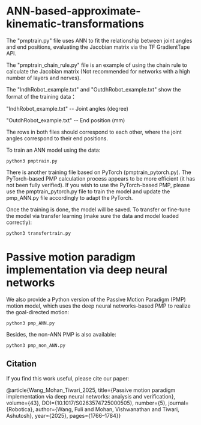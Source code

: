 # ANN-based-approximate-kinematic-transformations

The "pmptrain.py" file uses ANN to fit the relationship between joint angles and end positions, evaluating the Jacobian matrix via the TF GradientTape API.


The "pmptrain_chain_rule.py" file is an example of using the chain rule to calculate the Jacobian matrix (Not recommended for networks with a high number of layers and nerves).


The "IndhRobot_example.txt" and "OutdhRobot_example.txt" show the format of the training data：

"IndhRobot_example.txt" -- Joint angles (degree)

"OutdhRobot_example.txt" -- End position (mm)

The rows in both files should correspond to each other, where the joint angles correspond to their end positions.

To train an ANN model using the data:

    python3 pmptrain.py

There is another training file based on PyTorch (pmptrain_pytorch.py). The PyTorch-based PMP calculation process appears to be more efficient (it has not been fully verified). If you wish to use the PyTorch-based PMP, please use the pmptrain_pytorch.py file to train the model and update the pmp_ANN.py file accordingly to adapt the PyTorch. 

Once the training is done, the model will be saved. To transfer or fine-tune the model via transfer learning (make sure the data and model loaded correctly):

    python3 transfertrain.py

# Passive motion paradigm implementation via deep neural networks
We also provide a Python version of the Passive Motion Paradigm (PMP) motion model, which uses the deep neural networks-based PMP to realize the goal-directed motion:

    python3 pmp_ANN.py

Besides, the non-ANN PMP is also available:

    python3 pmp_non_ANN.py

## Citation
If you find this work useful, please cite our paper:

@article{Wang_Mohan_Tiwari_2025, title={Passive motion paradigm implementation via deep neural networks: analysis and verification}, volume={43}, DOI={10.1017/S0263574725000505}, number={5}, journal={Robotica}, author={Wang, Fuli and Mohan, Vishwanathan and Tiwari, Ashutosh}, year={2025}, pages={1766–1784}}
